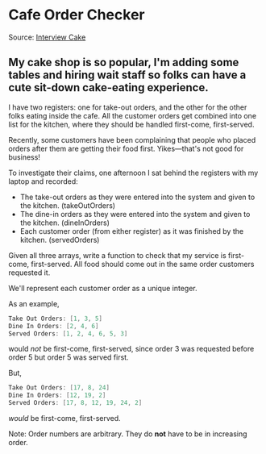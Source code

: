 # Cafe Order Checker
Source: [Interview Cake](https://www.interviewcake.com/question/swift/cafe-order-checker?course=fc1&section=array-and-string-manipulation)

## My cake shop is so popular, I'm adding some tables and hiring wait staff so folks can have a cute sit-down cake-eating experience.

I have two registers: one for take-out orders, and the other for the other folks eating inside the cafe. All the customer orders get combined into one list for the kitchen, where they should be handled first-come, first-served.

Recently, some customers have been complaining that people who placed orders after them are getting their food first. Yikes—that's not good for business!

To investigate their claims, one afternoon I sat behind the registers with my laptop and recorded:
* The take-out orders as they were entered into the system and given to the kitchen. (takeOutOrders)
* The dine-in orders as they were entered into the system and given to the kitchen. (dineInOrders)
* Each customer order (from either register) as it was finished by the kitchen. (servedOrders)

Given all three arrays, write a function to check that my service is first-come, first-served. All food should come out in the same order customers requested it.

We'll represent each customer order as a unique integer.

As an example,
```swift
Take Out Orders: [1, 3, 5]
Dine In Orders: [2, 4, 6]
Served Orders: [1, 2, 4, 6, 5, 3]
```
would *not* be first-come, first-served, since order 3 was requested before order 5 but order 5 was served first.

But,
```swift
Take Out Orders: [17, 8, 24]
Dine In Orders: [12, 19, 2]
Served Orders: [17, 8, 12, 19, 24, 2]
```
*would* be first-come, first-served.

Note: Order numbers are arbitrary. They do **not** have to be in increasing order.
